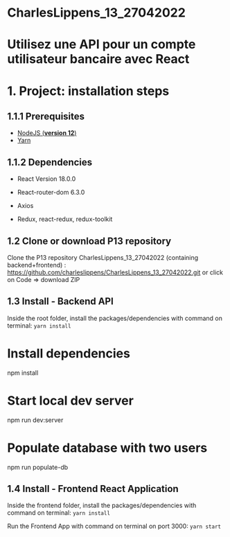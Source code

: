 # CharlesLippens_13_27042022

# Utilisez une API pour un compte utilisateur bancaire avec React

# 1. Project: installation steps

## 1.1.1 Prerequisites

- [NodeJS (**version 12**)](https://nodejs.org/en/)
- [Yarn](https://yarnpkg.com/)

## 1.1.2 Dependencies

- React Version 18.0.0

- React-router-dom 6.3.0

- Axios

- Redux, react-redux, redux-toolkit

## 1.2 Clone or download P13 repository

Clone the P13 repository CharlesLippens_13_27042022 (containing backend+frontend) : https://github.com/charleslippens/CharlesLippens_13_27042022.git or click on Code => download ZIP

## 1.3 Install - Backend API

Inside the root folder, install the packages/dependencies with command on terminal: `yarn install`

# Install dependencies
npm install

# Start local dev server
npm run dev:server

# Populate database with two users
npm run populate-db

## 1.4 Install - Frontend React Application

Inside the frontend folder, install the packages/dependencies with command on terminal: `yarn install`

Run the Frontend App with command on terminal on port 3000: `yarn start`



